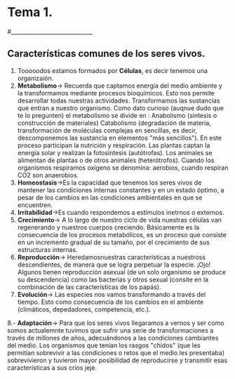 # Tema 1.
#_____________________________

## Características comunes de los seres vivos.

1. Tooooodos estamos formados por **Células**, es decir tenemos una organizaión.
2. **Metabolismo**-> Recuerda que captamos energía del medio ambiente y la transformamos mediante procesos bioquímicos. Esto nos permite desarrollar todas nuestras actividades. 
Transformamos las sustancias que entran a nuestro organismo. 
Como dato curioso (auqnue dudo que te lo pregunten) el metabolismo se divide en :
Anabolismo (síntesis o construcción de materiales)
Catabolismo (degradación de materia, transformación de moléculas complejas en sencillas, es decir, descomponemos las sustancia en elementos "más sencillos").
En este proceso participan la nutrición y respiración. 
Las plantas captan la energía solar y realizan la fotosíntesis (autótrofas).
Los animales se alimentan de plantas o de otros animales (heterótrofos).
Cuando los organismos respiramos oxígeno se denomina: aerobios, cuando respiran CO2 son anaerobios. 
3. **Homeostasis**->Es la capacidad que tenemos los seres vivos de mantener las condiciones internas constantes y en un estado óptimo, a pesar de los cambios en las condiciones ambientales en que se encuentren. 
4. **Irritabilidad**->Es cuando respondemos a estímulos inetrnos o externos.
5. **Crecimiento**->  A lo largo de nuestro ciclo de vida nuestras células van regenerando y nuestros cuerpos creciendo.
Básicamente es la consecuencia de los procesos metabólicos, es un proceso que consiste en un incremento gradual de su tamaño, por el crecimiento de sus estructuras internas.
6. **Reproducción**-> Heredamosnuestras características a nuestross descendientes, de manera que se logra perpetuar la especie.
¡Ojo! Algunos tienen reproducción asexual (de un solo organismo se produce su descendencia) como las bacterias y otros sexual (consite en la combinación de las características de los papás).
7. **Evolución**-> Las especies nos vamos transformando a través del tiempo. Esto como consecuencia de los cambios en el ambiente (climáticos, depedadores, competencia, etc.). 

8.- **Adaptación**-> Para que los seres vivos llegaramos a vernos y ser como somos actualemnte tuvimos que sufrir una serie de transformaciones a través de millones de años, adecuándonos a las condiciones cambiantes del  medio.
Los organismos que tenían los rasgos "chidos" (que les permitían sobrevivir a las condiciones o retos que el medio les presentaba) sobrevivieron y tuvieron mayor posibilidad de reproducirse y transmitir esas características a sus críos jeje.
